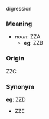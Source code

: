digression
### Meaning
+ _noun_: ZZA
	+ __eg__: ZZB

### Origin

ZZC

### Synonym

__eg__: ZZD

+ ZZE


